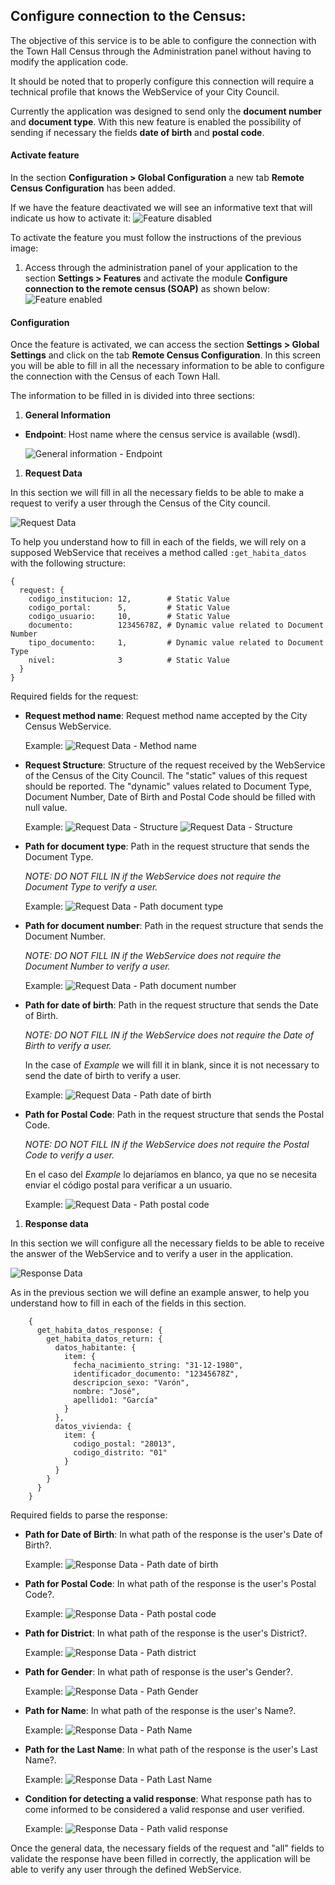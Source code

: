 ## Configure connection to the Census:

The objective of this service is to be able to configure the connection with the Town Hall Census through the Administration panel without having to modify the application code.

It should be noted that to properly configure this connection will require a technical profile that knows the WebService of your City Council.

Currently the application was designed to send only the **document number** and **document type**. With this new feature is enabled the possibility of sending if necessary the fields **date of birth** and **postal code**.


#### Activate feature
In the section **Configuration > Global Configuration** a new tab **Remote Census Configuration** has been added.

If we have the feature deactivated we will see an informative text that will indicate us how to activate it:
![Feature disabled](../../img/remote_census/feature-disabled-en.png)

To activate the feature you must follow the instructions of the previous image:
1. Access through the administration panel of your application to the section **Settings > Features** and activate the module **Configure connection to the remote census (SOAP)** as shown below:
![Feature enabled](../../img/remote_census/feature-enabled-en.png)

#### Configuration
Once the feature is activated, we can access the section **Settings > Global Settings** and click on the tab **Remote Census Configuration**.
In this screen you will be able to fill in all the necessary information to be able to configure the connection with the Census of each Town Hall.

The information to be filled in is divided into three sections:

1. **General Information**
  - **Endpoint**: Host name where the census service is available (wsdl).

    ![General information - Endpoint](../../img/remote_census/general-information-endpoint-en.png)

1. **Request Data**

  In this section we will fill in all the necessary fields to be able to make a request to verify a user through the Census of the City council.

  ![Request Data](../../img/remote_census/request-data-en.png)

  To help you understand how to fill in each of the fields, we will rely on a supposed WebService that receives a method called  `:get_habita_datos` with the following structure:
  ```
  {
    request: {
      codigo_institucion: 12,        # Static Value
      codigo_portal:      5,         # Static Value
      codigo_usuario:     10,        # Static Value
      documento:          12345678Z, # Dynamic value related to Document Number
      tipo_documento:     1,         # Dynamic value related to Document Type
      nivel:              3          # Static Value
    }
  }
  ```

  Required fields for the request:

  - **Request method name**: Request method name accepted by the City Census WebService.

    Example:
    ![Request Data - Method name](../../img/remote_census/request-data-method-name-en.png)

  - **Request Structure**: Structure of the request received by the WebService of the Census of the City Council. The "static" values of this request should be reported. The "dynamic" values related to Document Type, Document Number, Date of Birth and Postal Code should be filled with null value.

    Example:
    ![Request Data - Structure](../../img/remote_census/request-data-structure-en.png)
    ![Request Data - Structure](../../img/remote_census/request-data-structure-info-en.png)

  - **Path for document type**: Path in the request structure that sends the Document Type.

    *NOTE: DO NOT FILL IN if the WebService does not require the Document Type to verify a user.*

    Example:
    ![Request Data - Path document type](../../img/remote_census/request-data-path-document-type-en.png)

  - **Path for document number**: Path in the request structure that sends the Document Number.

    *NOTE: DO NOT FILL IN if the WebService does not require the Document Number to verify a user.*

    Example:
    ![Request Data - Path document number](../../img/remote_census/request-data-path-document-number-en.png)

  - **Path for date of birth**: Path in the request structure that sends the Date of Birth.

    *NOTE: DO NOT FILL IN if the WebService does not require the Date of Birth to verify a user.*

    In the case of *Example* we will fill it in blank, since it is not necessary to send the date of birth to verify a user.

    Example:
    ![Request Data - Path date of birth](../../img/remote_census/request-data-path-date-of-birth-en.png)

  - **Path for Postal Code**: Path in the request structure that sends the Postal Code.

    *NOTE: DO NOT FILL IN if the WebService does not require the Postal Code to verify a user.*

    En el caso del *Example* lo dejaríamos en blanco, ya que no se necesita enviar el código postal para verificar a un usuario.

    Example:
    ![Request Data - Path postal code](../../img/remote_census/request-data-path-postal-code-en.png)

1. **Response data**

  In this section we will configure all the necessary fields to be able to receive the answer of the WebService and to verify a user in the application.

  ![Response Data](../../img/remote_census/response-data-en.png)

  As in the previous section we will define an example answer, to help you understand how to fill in each of the fields in this section.

  ```
      {
        get_habita_datos_response: {
          get_habita_datos_return: {
            datos_habitante: {
              item: {
                fecha_nacimiento_string: "31-12-1980",
                identificador_documento: "12345678Z",
                descripcion_sexo: "Varón",
                nombre: "José",
                apellido1: "García"
              }
            },
            datos_vivienda: {
              item: {
                codigo_postal: "28013",
                codigo_distrito: "01"
              }
            }
          }
        }
      }
  ```

  Required fields to parse the response:

  - **Path for Date of Birth**: In what path of the response is the user's Date of Birth?.

    Example:
    ![Response Data - Path date of birth](../../img/remote_census/response-data-path-date-of-birth-en.png)

  - **Path for Postal Code**: In what path of the response is the user's Postal Code?.

    Example:
    ![Response Data - Path postal code](../../img/remote_census/response-data-path-postal-code-en.png)

  - **Path for District**: In what path of the response is the user's District?.

    Example:
    ![Response Data - Path district](../../img/remote_census/response-data-path-district-en.png)

  - **Path for Gender**: In what path of response is the user's Gender?.

    Example:
    ![Response Data - Path Gender](../../img/remote_census/response-data-path-gender-en.png)

  - **Path for Name**: In what path of the response is the user's Name?.

    Example:
    ![Response Data - Path Name](../../img/remote_census/response-data-path-name-en.png)

  - **Path for the Last Name**: In what path of the response is the user's Last Name?.

    Example:
    ![Response Data - Path Last Name](../../img/remote_census/response-data-path-last-name-en.png)

  - **Condition for detecting a valid response**: What response path has to come informed to be considered a valid response and user verified.

    Example:
    ![Response Data - Path valid response](../../img/remote_census/response-data-path-valid-response-en.png)


  Once the general data, the necessary fields of the request and "all" fields to validate the response have been filled in correctly, the application will be able to verify any user through the defined WebService.
